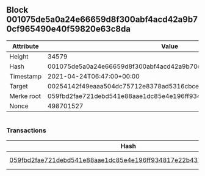 ## Block 001075de5a0a24e66659d8f300abf4acd42a9b70cf965490e40f59820e63c8da

Attribute | Value
--- | ---
Height | 34579
Hash | 001075de5a0a24e66659d8f300abf4acd42a9b70cf965490e40f59820e63c8da
Timestamp | 2021-04-24T06:47:00+00:00
Target | 00254142f49eaaa504dc75712e8378ad5316cbcead634704b3734b6271167cc4
Merke root | 059fbd2fae721debd541e88aae1dc85e4e196ff934817e22b437323d0270792f
Nonce | 498701527

```

```

### Transactions

Hash | Amount
--- | ---
[059fbd2fae721debd541e88aae1dc85e4e196ff934817e22b437323d0270792f](059fbd2fae721debd541e88aae1dc85e4e196ff934817e22b437323d0270792f.md) | 10.00000000 SKEPTI 
